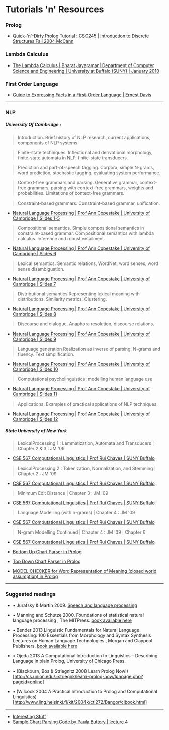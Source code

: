 # Tutorials 'n' Resources

### Prolog
* [Quick–’n’–Dirty Prolog Tutorial : CSC245 | Introduction to Discrete Structures Fall 2004 McCann](https://github.com/crazysal/computational-linguistics/blob/master/cheatSheatsProlog/Quick%E2%80%93%E2%80%99n%E2%80%99%E2%80%93Dirty%0AProlog%0ATutorial.pdf)

### Lambda Calculus
* [The Lambda Calculus | Bharat Jayaraman| Department of Computer Science and Engineering | University at Buffalo (SUNY) | January 2010](https://github.com/crazysal/computational-linguistics/blob/master/cheatSheatsProlog/LambdaCalculusNotes.pdf)

### First Order Language 
* [Guide to Expressing Facts in a First-Order Language | Ernest Davis](https://github.com/crazysal/computational-linguistics/blob/master/cheatSheatsProlog/folguide.pdf)

--- 

### NLP 

##### University Of Cambridge :

>    Introduction. Brief history of NLP research, current applications, components of NLP systems.

>    Finite-state techniques. Inflectional and derivational morphology, finite-state automata in NLP, finite-state transducers.

>    Prediction and part-of-speech tagging. Corpora, simple N-grams, word prediction, stochastic tagging, evaluating system performance.

>    Context-free grammars and parsing. Generative grammar, context-free grammars, parsing with context-free grammars, weights and probabilities. Limitations of context-free grammars.

>    Constraint-based grammars. Constraint-based grammar, unification.
* [Natural Language Processing | Prof Ann Copestake | University of Cambridge | Slides 1-5](https://github.com/crazysal/computational-linguistics/blob/master/cheatSheatsProlog/slides1-5.pdf)

>    Compositional semantics. Simple compositional semantics in constraint-based grammar. Compositional semantics with lambda calculus. Inference and robust entailment.
* [Natural Language Processing | Prof Ann Copestake | University of Cambridge | Slides 6](https://github.com/crazysal/computational-linguistics/blob/master/cheatSheatsProlog/slides6.pdf)

>    Lexical semantics. Semantic relations, WordNet, word senses, word sense disambiguation.
* [Natural Language Processing | Prof Ann Copestake | University of Cambridge | Slides 7](https://github.com/crazysal/computational-linguistics/blob/master/cheatSheatsProlog/slides7.pdf)

>    Distributional semantics Representing lexical meaning with distributions. Similarity metrics. Clustering.
* [Natural Language Processing | Prof Ann Copestake | University of Cambridge | Slides 8](https://github.com/crazysal/computational-linguistics/blob/master/cheatSheatsProlog/slides8.pdf)

>    Discourse and dialogue. Anaphora resolution, discourse relations.
* [Natural Language Processing | Prof Ann Copestake | University of Cambridge | Slides 9](https://github.com/crazysal/computational-linguistics/blob/master/cheatSheatsProlog/slides9.pdf)

>    Language generation Realization as inverse of parsing. N-grams and fluency. Text simplification.
* [Natural Language Processing | Prof Ann Copestake | University of Cambridge | Slides 10](https://github.com/crazysal/computational-linguistics/blob/master/cheatSheatsProlog/slides10.pdf)

>    Computational psycholinguistics: modelling human language use
* [Natural Language Processing | Prof Ann Copestake | University of Cambridge | Slides 11](https://github.com/crazysal/computational-linguistics/blob/master/cheatSheatsProlog/slides11.pdf)

>    Applications. Examples of practical applications of NLP techniques. 
* [Natural Language Processing | Prof Ann Copestake | University of Cambridge | Slides 12](https://github.com/crazysal/computational-linguistics/blob/master/cheatSheatsProlog/lecture12.ppt)



##### State University of New York
>	LexicalProcessing 1 : Lemmatization, Automata and Transducers | Chapter 2 & 3 : JM '09
* [CSE 567 Computational Linguistics | Prof Rui Chaves | SUNY Buffalo](https://github.com/crazysal/computational-linguistics/blob/master/cheatSheatsProlog/rui_chaves/LexicalProcessing1.pdf)

>	LexicalProcessing 2 : Tokenization, Normalization, and Stemming | Chapter 2 : JM '09
* [CSE 567 Computational Linguistics | Prof Rui Chaves | SUNY Buffalo](https://github.com/crazysal/computational-linguistics/blob/master/cheatSheatsProlog/rui_chaves/LexicalProcessing2.pdf)

>	Minimum Edit Distance | Chapter 3 : JM '09
* [CSE 567 Computational Linguistics | Prof Rui Chaves | SUNY Buffalo](https://github.com/crazysal/computational-linguistics/blob/master/cheatSheatsProlog/rui_chaves/MED.pdf)

>	Language Modelling (with n-grams) | Chapter 4 : JM '09
* [CSE 567 Computational Linguistics | Prof Rui Chaves | SUNY Buffalo](https://github.com/crazysal/computational-linguistics/blob/master/cheatSheatsProlog/rui_chaves/Ngram1.pdf)

>	N-gram Modelling Continued | Chapter 4 : JM '09 | Chapter 6 
* [CSE 567 Computational Linguistics | Prof Rui Chaves | SUNY Buffalo](https://github.com/crazysal/computational-linguistics/blob/master/cheatSheatsProlog/rui_chaves/Ngram1.pdf)

* [Bottom Up Chart Parser in Prolog](https://github.com/crazysal/computational-linguistics/blob/master/experiments/chart_bottom_up.pl)

* [Top Down Chart Parser in Prolog](https://github.com/crazysal/computational-linguistics/blob/master/experiments/chart_top_down.pl)

* [MODEL CHECKER for Word Representation of Meaning (closed world assumption) in Prolog](https://github.com/crazysal/computational-linguistics/blob/master/experiments/model_checker.pl)

----
### Suggested readings
* • Jurafsky & Martin 2009.
[Speech and language processing](https://web.stanford.edu/~jurafsky/slp3/)

* • Manning and Schutze 2000.
	Foundations of statistical natural language processing , The MITPress.  [book available here](https://nlp.stanford.edu/fsnlp/)

* • Bender 2013
	Linguistic Fundamentals for Natural Language Processing: 100 Essentials from Morphology and Syntax Synthesis Lectures on Human Language Technologies ,  Morgan and Claypool Publishers.  [book available here](https://www.morganclaypool.com/doi/abs/10.2200/S00493ED1V01Y201303HLT020)
* • Ojeda  2013 
	A Computational Introduction to Linguistics – Describing Language in plain Prolog, University of Chicago Press.
* • (Blackburn, Bos & Striegnitz 2008 Learn Prolog Now!)[http://cs.union.edu/~striegnk/learn-prolog-now/lpnpage.php?pageid=online]
* • (Wilcock 2004 A Practical Introduction to Prolog and Computational Linguistics)[http://www.ling.helsinki.fi/kit/2004k/ctl272/Bangor/clbook.html]
----

*  [Interesting Stuff](http://www.cl.cam.ac.uk/~aac10/stuff.html)
*  [Sample Chart Parsing Code by Paula Buttery | lecture 4](http://www.cl.cam.ac.uk/~aac10/java-parser/)
